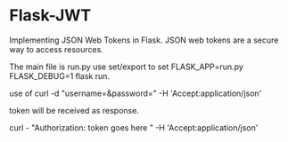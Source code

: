 # Flask-JWT
Implementing JSON Web Tokens in Flask. JSON web tokens are a secure way to access resources.

The main file is run.py
use set/export to set FLASK_APP=run.py FLASK_DEBUG=1 flask run.

use of curl -d "username=<username>&password=<password>" -H 'Accept:application/json' <url here>
  
token will be received as response.

curl - "Authorization: token goes here " -H 'Accept:application/json' 
<url here to secured resource>

